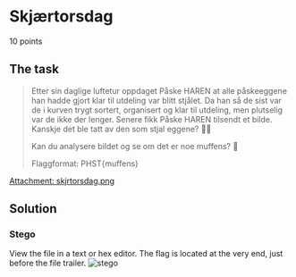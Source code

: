 # Skjærtorsdag
10 points

## The task
>Etter sin daglige luftetur oppdaget Påske HAREN at alle påskeeggene han hadde gjort klar til utdeling var blitt stjålet. Da han så de sist var de i kurven trygt sortert, organisert og klar til utdeling, men plutselig var de ikke der lenger. Senere fikk Påske HAREN tilsendt et bilde. Kanskje det ble tatt av den som stjal eggene? 🥚🐇
>
>Kan du analysere bildet og se om det er noe muffens? 🧁
>
>Flaggformat: PHST{muffens}

[Attachment: skjrtorsdag.png](https://raw.githubusercontent.com/jyggorath/phst-writeup/master/skj%C3%A6rtorsdag/skjrtorsdag.png?token=ABN2A5VBBGE3CS4IAZGL62S6SGXFE)

## Solution
### Stego
View the file in a text or hex editor. The flag is located at the very end, just before the file trailer.
![stego]()